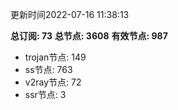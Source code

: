 更新时间2022-07-16 11:38:13

**总订阅: 73**
**总节点: 3608**
**有效节点: 987**
- trojan节点: 149
- ss节点: 763
- v2ray节点: 72
- ssr节点: 3
